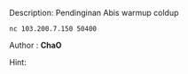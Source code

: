 Description:
Pendinginan
Abis warmup coldup

`nc 103.200.7.150 50400 `

Author : <b>ChaO</b>

Hint:
